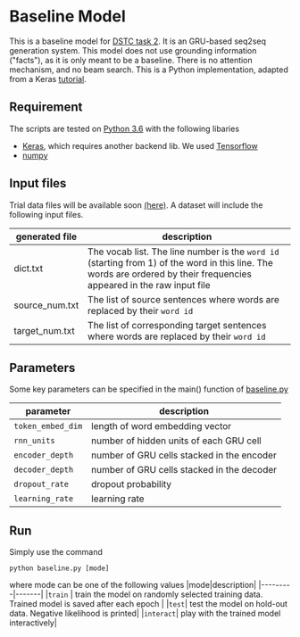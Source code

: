 # Baseline Model
This is a baseline model for [DSTC task 2](https://github.com/DSTC-MSR-NLP/DSTC7-End-to-End-Conversation-Modeling). It is an GRU-based seq2seq generation system. This model does not use grounding information ("facts"), as it is only meant to be a baseline. There is no attention mechanism, and no beam search. This is a Python implementation, adapted from a Keras [tutorial](https://blog.keras.io/a-ten-minute-introduction-to-sequence-to-sequence-learning-in-keras.html). 

## Requirement
The scripts are tested on [Python 3.6](https://www.python.org/downloads/) with the following libaries
* [Keras](https://keras.io/), which requires another backend lib. We used [Tensorflow](https://www.tensorflow.org/)
* [numpy](http://www.numpy.org/)

## Input files
Trial data files will be available soon [(here)](../blob/master/data_extract). A dataset will include the following input files.

|generated file|description|
|---|---|
|dict.txt|The vocab list. The line number is the `word id` (starting from 1) of the word in this line. The words are ordered by their frequencies appeared in the raw input file|
|source_num.txt|The list of source sentences where words are replaced by their `word id`|
|target_num.txt|The list of corresponding target sentences where words are replaced by their `word id`|

## Parameters
Some key parameters can be specified in the main() function of [baseline.py](../blob/master/baseline/baseline.py)

|parameter|description|
|---------|-------|
|`token_embed_dim` | length of word embedding vector |
|`rnn_units`| number of hidden units of each GRU cell|
|`encoder_depth`| number of GRU cells stacked in the encoder|
|`decoder_depth`| number of GRU cells stacked in the decoder|
|`dropout_rate`| dropout probability|
|`learning_rate`| learning rate|

## Run
Simply use the command
```
python baseline.py [mode]
```
where mode can be one of the following values
|mode|description|
|---------|-------|
|`train` | train the model on randomly selected training data. Trained model is saved after each epoch |
|`test`| test the model on hold-out data. Negative likelihood is printed|
|`interact`| play with the trained model interactively|
